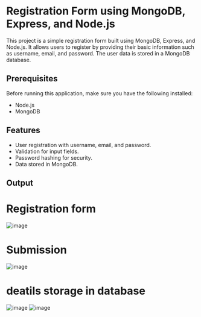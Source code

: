
# Registration Form using MongoDB, Express, and Node.js

This project is a simple registration form built using MongoDB, Express, and Node.js. It allows users to register by providing their basic information such as username, email, and password. The user data is stored in a MongoDB database.

## Prerequisites

Before running this application, make sure you have the following installed:

- Node.js
- MongoDB

## Features

- User registration with username, email, and password.
- Validation for input fields.
- Password hashing for security.
- Data stored in MongoDB.


## Output
# Registration form

![image](https://github.com/vaishali2822/RegistrationForm/assets/162594672/1709cdd3-c44b-4931-9467-41c6ed587838)

# Submission 
![image](https://github.com/vaishali2822/RegistrationForm/assets/162594672/e2feed23-fed3-4e54-a50f-7bbd7587ad1d)

# deatils storage in database
![image](https://github.com/vaishali2822/RegistrationForm/assets/162594672/5bde595f-8340-4b72-bef4-e267c42ef630)
![image](https://github.com/vaishali2822/RegistrationForm/assets/162594672/6626f5d8-2dfe-4af5-bd37-80aec1fdbd3e)



